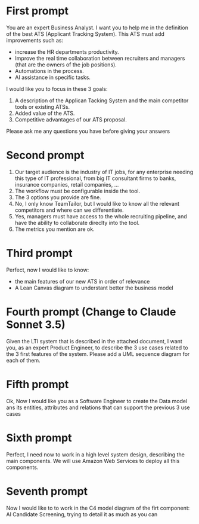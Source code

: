 # First prompt

You are an expert Business Analyst. I want you to help me in the definition of the best ATS (Applicant Tracking System). This ATS must add improvements such as:
 - increase the HR departments productivity.
 - Improve the real time collaboration between recruiters and managers (that are the owners of the job positions).
 - Automations in the process.
 - AI assistance in specific tasks. 

I would like you to focus in these 3 goals:
1. A description of the Applican Tacking System and the main competitor tools or existing ATSs.
2. Added value of the ATS.
3. Competitive advantages of our ATS proposal.

Please ask me any questions you have before giving your answers

# Second prompt

1. Our target audience is the industry of IT jobs, for any enterprise needing this type of IT professional, from big IT consultant firms to banks, insurance companies, retail companies, ...
2. The workflow must be configurable inside the tool.
3. The 3 options you provide are fine.
4. No, I only know TeamTailor, but I would like to know all the relevant competitors and where can we differentiate.
5. Yes, managers must have access to the whole recruiting pipeline, and have the ability to collaborate direclty into the tool.
6. The metrics you mention are ok. 

# Third prompt

Perfect, now I would like to know:
- the main features of our new ATS in order of relevance
- A Lean Canvas diagram to understant better the business model 

# Fourth prompt (Change to Claude Sonnet 3.5)
Given the LTI system that is described in the attached document, I want you, as an expert Product Engineer, to describe the 3 use cases related to the 3 first features of the system. Please add a UML sequence diagram for each of them.

# Fifth prompt
Ok, Now I would like you as a Software Engineer to create the Data model  ans its entities, attributes and relations that can support the previous 3 use cases

# Sixth prompt
Perfect, I need now to work in a high level system design, describing the main components. We will use Amazon Web Services to deploy all this components.

# Seventh prompt
Now I would like to to work in the C4 model diagram of the firt component: AI Candidate Screening, trying to detail it as much as you can